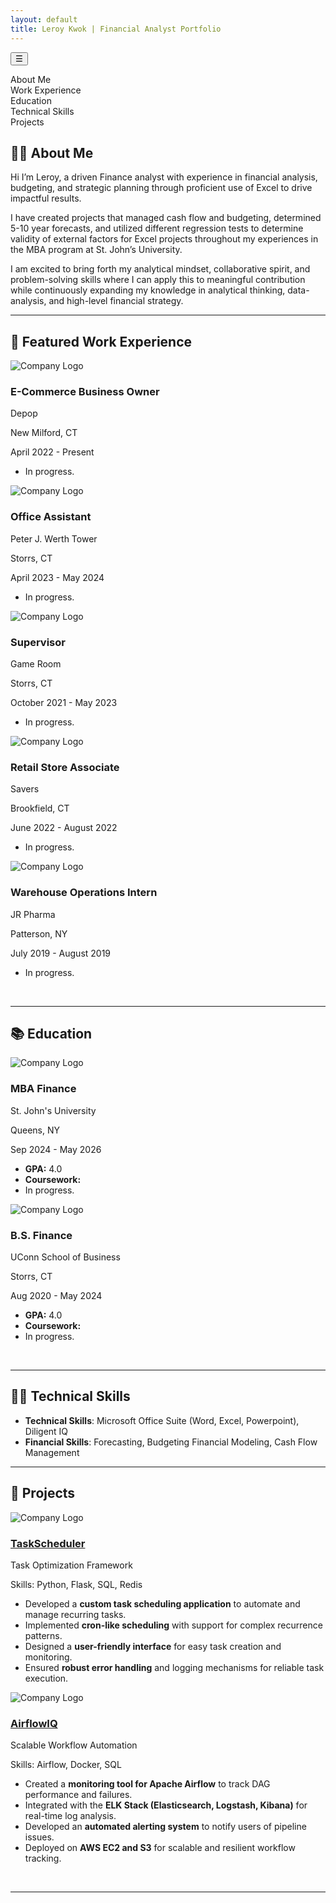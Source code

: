 ```yaml
---
layout: default
title: Leroy Kwok | Financial Analyst Portfolio
---
```


<!-- Toggle Button -->
<button id="toc-toggle" class="toc-toggle-btn">☰</button>

<!-- TOC Container -->
<div class="toc-container hidden" id="toc">
    <ul>
        <li><a href="#about">About Me</a></li>
        <li><a href="#work-experience">Work Experience</a></li>
        <li><a href="#education">Education</a></li>
        <li><a href="#technical-skills">Technical Skills</a></li>
        <li><a href="#projects">Projects</a></li>
        <!-- <li><a href="#blog">Blog</a></li> -->
    </ul>
</div>

## <a id="about"></a>👨‍💻 About Me

<!-- ![Profile Picture](assets/images/profile.jpg) -->
Hi I’m Leroy, a driven Finance analyst with experience in financial analysis, budgeting, and strategic planning through proficient use of Excel to drive impactful results.  

I have created projects that managed cash flow and budgeting, determined 5-10 year forecasts, and utilized different regression tests to determine validity of external factors for Excel projects throughout my experiences in the MBA program at St. John’s University. 

I am excited to bring forth my analytical mindset, collaborative spirit, and problem-solving skills where I can apply this to meaningful contribution while continuously expanding my knowledge in analytical thinking, data-analysis, and high-level financial strategy. 

---

## <a id="work-experience"></a>💼 Featured Work Experience

   <div class="card" onclick="toggleCard(this)">
    <div class="card-front">
      <img src="assets/images/depop.png" alt="Company Logo" class="company-logo">
      <h3>E-Commerce Business Owner</h3>
      <p>Depop</p>
      <p class="location">New Milford, CT</p>
      <p class="time">April 2022 - Present</p>
    </div>
    <div class="card-back">
    <ul>
        <li>In progress.</li>
    </ul>
    </div>
  </div>
  
  <div class="card" onclick="toggleCard(this)">
    <div class="card-front">
      <img src="assets/images/uconn.png" alt="Company Logo" class="company-logo">
      <h3>Office Assistant</h3>
      <p>Peter J. Werth Tower</p>
      <p class="location">Storrs, CT</p>
      <p class="time">April 2023 - May 2024</p>
    </div>
    <div class="card-back">
    <ul>
        <li>In progress.</li>
    </ul>
    </div>
  </div>
</div>

  <div class="card" onclick="toggleCard(this)">
    <div class="card-front">
      <img src="assets/images/uconn.png" alt="Company Logo" class="company-logo">
      <h3>Supervisor</h3>
      <p>Game Room</p>
      <p class="location">Storrs, CT</p>
      <p class="time">October 2021 - May 2023</p>
    </div>
    <div class="card-back">
    <ul>
        <li>In progress.</li>
    </ul>
    </div>
  </div>
</div>
  
  <div class="card" onclick="toggleCard(this)">
    <div class="card-front">
      <img src="assets/images/savers.png" alt="Company Logo" class="company-logo">
      <h3>Retail Store Associate</h3>
      <p>Savers</p>
      <p class="location">Brookfield, CT</p>
      <p class="time">June 2022 - August 2022</p>
    </div>
    <div class="card-back">
    <ul>
        <li>In progress.</li>
    </ul>
    </div>
  </div>
</div>

  <div class="card" onclick="toggleCard(this)">
    <div class="card-front">
      <img src="assets/images/jrpharma.png" alt="Company Logo" class="company-logo">
      <h3>Warehouse Operations Intern</h3>
      <p>JR Pharma</p>
      <p class="location">Patterson, NY</p>
      <p class="time">July 2019 - August 2019</p>
    </div>
    <div class="card-back">
    <ul>
        <li>In progress.</li>
    </ul>
    </div>
  </div>
</div>

&nbsp;

---

## <a id="education"></a>📚 Education

<div class="card-container">
 <div class="card" onclick="toggleCard(this)">
    <div class="card-front">
      <img src="assets/images/stjohns.png" alt="Company Logo" class="company-logo">
      <h3>MBA Finance</h3>
      <p>St. John's University</p>
      <p class="location">Queens, NY</p>
      <p class="time">Sep 2024 - May 2026</p>
    </div>
    <div class="card-back">
    <ul>
        <li><strong>GPA:</strong> 4.0</li>
        <li><strong>Coursework:</strong></li>
        <!-- <li><strong>Coursework:</strong> Bioinformatics Programming, Computational Methods in Bioinformatics, Algorithms, Statistics for Bioinformatics.</li> -->
        <li>In progress.</li>
    </ul>
    </div>
  </div>
  
  <div class="card" onclick="toggleCard(this)">
    <div class="card-front">
      <img src="assets/images/uconn-business.png" alt="Company Logo" class="company-logo">
      <h3>B.S. Finance</h3>
      <p>UConn School of Business</p>
      <p class="location">Storrs, CT</p>
      <p class="time">Aug 2020 - May 2024</p>
    </div>
    <div class="card-back">
    <ul>
        <li><strong>GPA:</strong> 4.0</li>
        <li><strong>Coursework:</strong></li>
        <li>In progress.</li>
    </ul>
    </div>
  </div>
</div>

&nbsp;

---

## <a id="technical-skills"></a>👩‍💻 Technical Skills

- **Technical Skills**: Microsoft Office Suite (Word, Excel, Powerpoint), Diligent IQ
- **Financial Skills**: Forecasting, Budgeting Financial Modeling, Cash Flow Management

---

## <a id="projects"></a>🚀 Projects

<div class="card-container">
 <div class="card" onclick="toggleCard(this)">
    <div class="card-front">
      <img src="assets/images/scheduler.png" alt="Company Logo" class="company-logo">
      <h3><a href="https://github.com/jjz17/TaskScheduler" target="_blank">TaskScheduler</a></h3>
      <p>Task Optimization Framework</p>
      <p class="location">Skills: Python, Flask, SQL, Redis</p>
    </div>
    <div class="card-back">
    <ul>
        <li>Developed a <strong>custom task scheduling application</strong> to automate and manage recurring tasks.</li>
        <li>Implemented <strong>cron-like scheduling</strong> with support for complex recurrence patterns.</li>
        <li>Designed a <strong>user-friendly interface</strong> for easy task creation and monitoring.</li>
        <li>Ensured <strong>robust error handling</strong> and logging mechanisms for reliable task execution.</li>
    </ul>
    </div>
  </div>

   <div class="card" onclick="toggleCard(this)">
    <div class="card-front">
      <img src="assets/images/airflow.png" alt="Company Logo" class="company-logo">
      <h3><a href="https://github.com/jjz17/AirflowIQ" target="_blank">AirflowIQ</a></h3>
      <p>Scalable Workflow Automation</p>
      <p class="location">Skills: Airflow, Docker, SQL</p>
    </div>
    <div class="card-back">
    <ul>
        <li>Created a <strong>monitoring tool for Apache Airflow</strong> to track DAG performance and failures.</li>
        <li>Integrated with the <strong>ELK Stack (Elasticsearch, Logstash, Kibana)</strong> for real-time log analysis.</li>
        <li>Developed an <strong>automated alerting system</strong> to notify users of pipeline issues.</li>
        <li>Deployed on <strong>AWS EC2 and S3</strong> for scalable and resilient workflow tracking.</li>
    </ul>
    </div>
  </div>
</div>

&nbsp;

---
